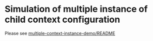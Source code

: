 # Simulation of multiple instance of child context configuration

Please see [multiple-context-instance-demo/README](https://github.com/olegz/multiple-context-instance/blob/main/multiple-context-instance-demo/README.md)
